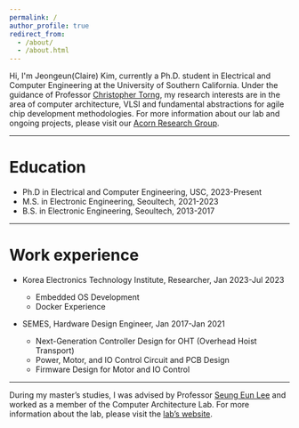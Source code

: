 ```yaml
---
permalink: /
author_profile: true
redirect_from: 
  - /about/
  - /about.html
---
```


Hi, I'm Jeongeun(Claire) Kim, currently a Ph.D. student in Electrical and Computer Engineering at the University of Southern California. 
Under the guidance of Professor [Christopher Torng](https://ctorng.com), my research interests are in the area of computer architecture, VLSI and fundamental abstractions for agile chip development methodologies.
For more information about our lab and ongoing projects, please visit our [Acorn Research Group](https://acorn-research.usc.edu).

------
Education
======
* Ph.D in Electrical and Computer Engineering, USC, 2023-Present
* M.S. in Electronic Engineering, Seoultech, 2021-2023
* B.S. in Electronic Engineering, Seoultech, 2013-2017


------
Work experience
======
* Korea Electronics Technology Institute, Researcher, Jan 2023-Jul 2023 
  * Embedded OS Development
  * Docker Experience 

* SEMES, Hardware Design Engineer, Jan 2017-Jan 2021
  * Next-Generation Controller Design for OHT (Overhead Hoist Transport)
  * Power, Motor, and IO Control Circuit and PCB Design
  * Firmware Design for Motor and IO Control


------
During my master’s studies, I was advised by Professor [Seung Eun Lee](https://soc.seoultech.ac.kr/Professor/Professor.html) and worked as a member of the Computer Architecture Lab.
For more information about the lab, please visit the [lab’s website](https://soc.seoultech.ac.kr/).

